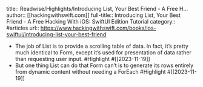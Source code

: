 title:: Readwise/Highlights/Introducing List, Your Best Friend - A Free H...
author:: [[hackingwithswift.com]]
full-title:: Introducing List, Your Best Friend - A Free Hacking With iOS: SwiftUI Edition Tutorial
category:: #articles
url:: https://www.hackingwithswift.com/books/ios-swiftui/introducing-list-your-best-friend
- The job of List is to provide a scrolling table of data. In fact, it’s pretty much identical to Form, except it’s used for presentation of data rather than requesting user input. #Highlight #[[2023-11-19]]
- But one thing List can do that Form can’t is to generate its rows entirely from dynamic content without needing a ForEach #Highlight #[[2023-11-19]]